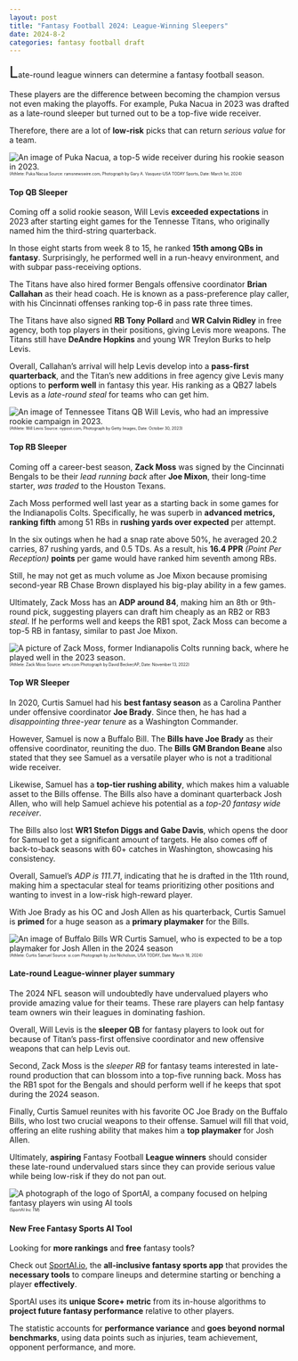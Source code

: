 ```yaml
---
layout: post
title: "Fantasy Football 2024: League-Winning Sleepers"
date: 2024-8-2
categories: fantasy football draft
---
```

<span style="font-size:2em;">L</span>ate-round league winners can determine a fantasy football season.

These players are the difference between becoming the champion versus not even making the playoffs. For example, Puka Nacua in 2023 was drafted as a late-round sleeper but turned out to be a top-five wide receiver. 

Therefore, there are a lot of **low-risk** picks that can return *serious value* for a team. 

![An image of Puka Nacua, a top-5 wide receiver during his rookie season in 2023.](https://s26980.pcdn.co/wp-content/uploads/2023/10/Puka-Nacua-3.jpg)
<span style="font-size:0.5em;">(Athlete: Puka Nacua Source: ramsnewswire.com, Photograph by Gary A. Vasquez-USA TODAY Sports, Date: March 1st, 2024)</span>

#### Top QB Sleeper 

Coming off a solid rookie season, Will Levis **exceeded expectations** in 2023 after starting eight games for the Tennesse Titans, who originally named him the third-string quarterback. 

In those eight starts from week 8 to 15, he ranked **15th among QBs in fantasy**. Surprisingly, he performed well in a run-heavy environment, and with subpar pass-receiving options. 

The Titans have also hired former Bengals offensive coordinator **Brian Callahan** as their head coach. He is known as a pass-preference play caller, with his Cincinnati offenses ranking top-6 in pass rate three times. 

The Titans have also signed **RB Tony Pollard** and **WR Calvin Ridley** in free agency, both top players in their positions, giving Levis more weapons. The Titans still have **DeAndre Hopkins** and young WR Treylon Burks to help Levis. 
 
Overall, Callahan’s arrival will help Levis develop into a **pass-first quarterback**, and the Titan’s new additions in free agency give Levis many options to **perform well** in fantasy this year. His ranking as a QB27 labels Levis as a *late-round steal* for teams who can get him. 

![ An image of Tennessee Titans QB Will Levis, who had an impressive rookie campaign in 2023.](https://nypost.com/wp-content/uploads/sites/2/2023/10/levis-copy-1.jpg?quality=75&strip=all)
<span style="font-size:0.5em;">(Athlete: Will Levis Source: nypost.com, Photograph by Getty Images, Date: October 30, 2023)</span>

#### Top RB Sleeper 


Coming off a career-best season, **Zack Moss** was signed by the Cincinnati Bengals to be their *lead running back* after **Joe Mixon**, their long-time starter, *was traded* to the Houston Texans. 

Zach Moss performed well last year as a starting back in some games for the Indianapolis Colts. Specifically, he was superb in **advanced metrics, ranking fifth** among 51 RBs in **rushing yards over expected** per attempt. 

In the six outings when he had a snap rate above 50%, he averaged 20.2 carries, 87 rushing yards, and 0.5 TDs. As a result, his **16.4 PPR** *(Point Per Reception)* **points** per game would have ranked him seventh among RBs. 

Still, he may not get as much volume as Joe Mixon because promising second-year RB Chase Brown displayed his big-play ability in a few games. 

Ultimately, Zack Moss has an **ADP around 84**, making him an 8th or 9th-round pick, suggesting players can draft him cheaply as an RB2 or RB3 *steal*. If he performs well and keeps the RB1 spot, Zack Moss can become a top-5 RB in fantasy, similar to past Joe Mixon. 

![A picture of Zack Moss, former Indianapolis Colts running back, where he played well in the 2023 season.](https://ewscripps.brightspotcdn.com/dims4/default/0215f92/2147483647/strip/true/crop/4946x2782+0+258/resize/1280x720!/quality/90/?url=http%3A%2F%2Fewscripps-brightspot.s3.amazonaws.com%2Fae%2F8f%2F8802ad934aee908598541596dec9%2Fap22317752023424.jpg)
<span style="font-size:0.5em;">(Athlete: Zack Moss Source: wrtv.com Photograph by David Becker/AP, Date: November 13, 2022)</span>

#### Top WR Sleeper 


In 2020, Curtis Samuel had his **best fantasy season** as a Carolina Panther under offensive coordinator **Joe Brady**. Since then, he has had a *disappointing three-year tenure* as a Washington Commander. 

However, Samuel is now a Buffalo Bill. The **Bills have Joe Brady** as their offensive coordinator, reuniting the duo. The **Bills GM Brandon Beane** also stated that they see Samuel as a versatile player who is not a traditional wide receiver. 

Likewise, Samuel has a **top-tier rushing ability**, which makes him a valuable asset to the Bills offense. The Bills also have a dominant quarterback Josh Allen, who will help Samuel achieve his potential as a *top-20 fantasy wide receiver*. 

The Bills also lost **WR1 Stefon Diggs and Gabe Davis**, which opens the door for Samuel to get a significant amount of targets. He also comes off of back-to-back seasons with 60+ catches in Washington, showcasing his consistency. 

Overall, Samuel’s *ADP is 111.71*, indicating that he is drafted in the 11th round, making him a spectacular steal for teams prioritizing other positions and wanting to invest in a low-risk high-reward player. 

With Joe Brady as his OC and Josh Allen as his quarterback, Curtis Samuel is **primed** for a huge season as a **primary playmaker** for the Bills. 


![An image of Buffalo Bills WR Curtis Samuel, who is expected to be a top playmaker for Josh Allen in the 2024 season](https://www.si.com/.image/c_limit%2Ccs_srgb%2Cq_auto:good%2Cw_700/MjA1MDkxMDU3ODIwNTA5OTQ4/curtis-samuel-.webp)
<span style="font-size:0.5em;">(Athlete: Curtis Samuel Source: si.com Photograph by Joe Nicholson, USA TODAY, Date: March 18, 2024)</span>


#### Late-round League-winner player summary

The 2024 NFL season will undoubtedly have undervalued players who provide amazing value for their teams. These rare players can help fantasy team owners win their leagues in dominating fashion. 

Overall, Will Levis is the **sleeper QB** for fantasy players to look out for because of Titan’s pass-first offensive coordinator and new offensive weapons that can help Levis out. 

Second, Zack Moss is the *sleeper RB* for fantasy teams interested in late-round production that can blossom into a top-five running back. Moss has the RB1 spot for the Bengals and should perform well if he keeps that spot during the 2024 season. 

Finally, Curtis Samuel reunites with his favorite OC Joe Brady on the Buffalo Bills, who lost two crucial weapons to their offense. Samuel will fill that void, offering an elite rushing ability that makes him a **top playmaker** for Josh Allen. 

Ultimately, **aspiring** Fantasy Football **League winners** should consider these late-round undervalued stars since they can provide serious value while being low-risk if they do not pan out. 

![A photograph of the logo of SportAI, a company focused on helping fantasy players win using AI tools](https://logo.clearbit.com/https://sportai.io/) 
<span style="font-size:0.5em;">(SportAI Inc *TM*)</span>

#### New Free Fantasy Sports AI Tool

Looking for **more rankings** and **free** fantasy tools? 

Check out [SportAI.io](https://sportai.io/), the **all-inclusive fantasy sports app** that provides the **necessary tools** to compare lineups and determine starting or benching a player **effectively**. 

SportAI uses its **unique Score+ metric** from its in-house algorithms to **project future fantasy performance** relative to other players. 

The statistic accounts for **performance variance** and **goes beyond normal benchmarks**, using data points such as injuries, team achievement, opponent performance, and more.
